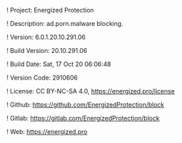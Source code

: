 ! Project: Energized Protection

! Description: ad.porn.malware blocking.

! Version: 6.0.1.20.10.291.06

! Build Version: 20.10.291.06

! Build Date: Sat, 17 Oct 20 06:06:48

! Version Code: 2910606

! License: CC BY-NC-SA 4.0, https://energized.pro/license

! Github: https://github.com/EnergizedProtection/block

! Gitlab: https://gitlab.com/EnergizedProtection/block


! Web: https://energized.pro
